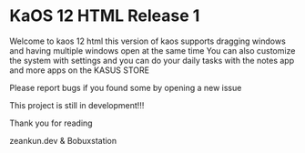 # KaOS 12 HTML Release 1

Welcome to kaos 12 html
this version of kaos supports dragging windows and having multiple windows open at the same time
You can also customize the system with settings
and you can do your daily tasks with the notes app and more apps on the KASUS STORE

Please report bugs if you found some by opening a new issue

This project is still in development!!!

Thank you for reading

zeankun.dev & Bobuxstation
